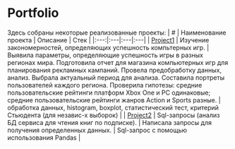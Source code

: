 # Portfolio
Здесь собраны некоторые реализованные проекты:
|   #    |     Наименование проекта    |     Описание    |     Стек     |
|:---:|:---|:---|:---|
|     [Project1](https://github.com/stanna1981/Portfolio/blob/main/Project1/Исследование%20о%20комп%20играх.ipynb)    |     Изучение закономерностей, определяющих успешность компьтерных игр.   |     Выявила параметры, определяющие успешность игры в разных регионах мира. Подготовила отчет для магазина компьютерных игр для планирования рекламных кампаний. Провела предобработку данных, анализ. Выбрала актуальный период для анализа. Составила портреты пользователей каждого региона. Проверила гипотезы: средние пользовательские рейтинги платформ Xbox One и PC одинаковые; средние пользовательские рейтинги жанров Action и Sports разные.    |     обработка данных, histogram, boxplot, статистический тест, критерий Стьюдента (для независ-х выборок)    |
|     [Project2](https://github.com/stanna1981/Portfolio/blob/main/Project2/Sql-запросы_анализ%20БД%20сервиса%20для%20чтения%20книг.ipynb)    |     Sql-запросы (анализ БД сервиса для чтения книг по подписке).    |     Написала запросы для получения определенных данных.    |     Sql-запрос с помощью использования Pandas    |
